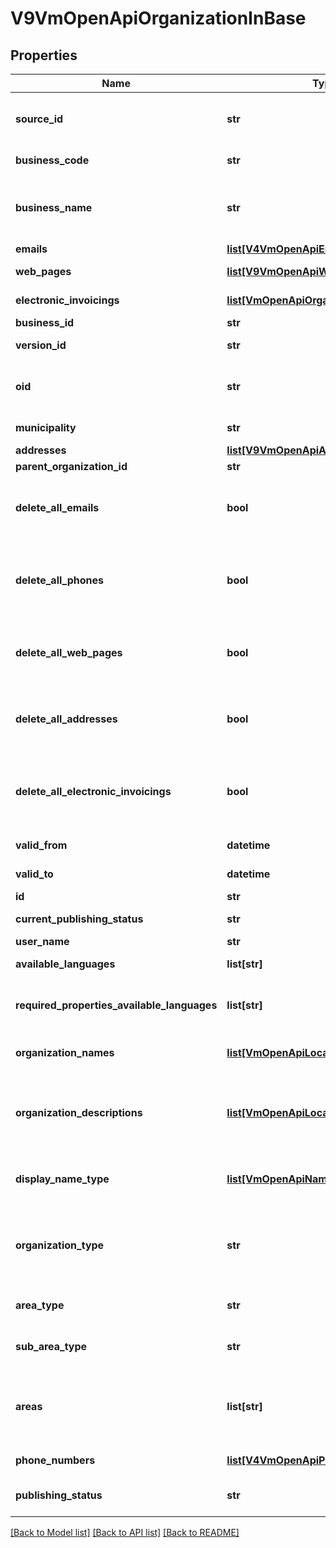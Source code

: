 # V9VmOpenApiOrganizationInBase

## Properties
Name | Type | Description | Notes
------------ | ------------- | ------------- | -------------
**source_id** | **str** | Organization external system identifier. User needs to be logged in to be able to get/set value. | [optional] 
**business_code** | **str** | Organization business code (Y-tunnus). | [optional] 
**business_name** | **str** | Organization business name (name used for business code). This property is not used in the API anymore. Do not use. | [optional] 
**emails** | [**list[V4VmOpenApiEmail]**](V4VmOpenApiEmail.md) | List of email addresses. | [optional] 
**web_pages** | [**list[V9VmOpenApiWebPage]**](V9VmOpenApiWebPage.md) | List of organizations web pages. | [optional] 
**electronic_invoicings** | [**list[VmOpenApiOrganizationEInvoicing]**](VmOpenApiOrganizationEInvoicing.md) | List of organizations electronic invoicing information. | [optional] 
**business_id** | **str** | Business code entity identifier. | [optional] 
**version_id** | **str** | The identifier for current version. | [optional] 
**oid** | **str** | Organization OID. - must match the regex @\&quot;^[A-Za-z0-9.-]*$\&quot; (Max.Length: 100). | [optional] 
**municipality** | **str** | Municipality code (like 491 or 091). | [optional] 
**addresses** | [**list[V9VmOpenApiAddressIn]**](V9VmOpenApiAddressIn.md) | List of addresses. | [optional] 
**parent_organization_id** | **str** | Parent organization identifier. | [optional] 
**delete_all_emails** | **bool** | Set to true to delete all existing emails (the EmailAddresses collection for this object should be empty collection when this option is used). | [optional] 
**delete_all_phones** | **bool** | Set to true to delete all existing phone numbers (the PhoneNumbers collection for this object should be empty collection when this option is used). | [optional] 
**delete_all_web_pages** | **bool** | Set to true to delete all existing web pages (the WebPages collection for this object should be empty collection when this option is used). | [optional] 
**delete_all_addresses** | **bool** | Set to true to delete all existing addresses (the Addresses collection for this object should be empty collection when this option is used). | [optional] 
**delete_all_electronic_invoicings** | **bool** | Set to true to delete all existing electronic invoicing addresses (the ElectronicInvoicings collection for this object should be empty collection when this option is used). | [optional] 
**valid_from** | **datetime** | Date when item should be published. | [optional] 
**valid_to** | **datetime** | Date when item should be archived. | [optional] 
**id** | **str** | Entity identifier. | [optional] 
**current_publishing_status** | **str** | Current version publishing status. | [optional] 
**user_name** | **str** | User name. | [optional] 
**available_languages** | **list[str]** | Gets or sets available languages | [optional] 
**required_properties_available_languages** | **list[str]** | Internal property to check the languages within required lists: OrganizationNames and OrganizationDescriptions | [optional] 
**organization_names** | [**list[VmOpenApiLocalizedListItem]**](VmOpenApiLocalizedListItem.md) | List of organization names. Possible type values are: Name, AlternativeName. | [optional] 
**organization_descriptions** | [**list[VmOpenApiLocalizedListItem]**](VmOpenApiLocalizedListItem.md) | Localized list of organization descriptions. Possible type values are: Description, Summary. (Max.Length: 2500 Description). (Max.Length: 150 Summary). | [optional] 
**display_name_type** | [**list[VmOpenApiNameTypeByLanguage]**](VmOpenApiNameTypeByLanguage.md) | List of Display name types (Name or AlternativeName) for each language version of OrganizationNames. | [optional] 
**organization_type** | **str** | Organization type (State, Municipality, RegionalOrganization, Organization, Company, SotePublic, SotePrivate, Region). | [optional] 
**area_type** | **str** | Area type (Nationwide, NationwideExceptAlandIslands, LimitedType). | [optional] 
**sub_area_type** | **str** | Sub area type (Municipality, Region, BusinessSubRegion, HospitalDistrict). | [optional] 
**areas** | **list[str]** | Area codes related to sub area type. For example if SubAreaType &#x3D; Municipality, Areas-list need to include municipality codes like 491 or 091. | [optional] 
**phone_numbers** | [**list[V4VmOpenApiPhone]**](V4VmOpenApiPhone.md) | List of organizations phone numbers. | [optional] 
**publishing_status** | **str** | Organization publishing status. Values: Draft, Published, Deleted or Modified. | 

[[Back to Model list]](../README.md#documentation-for-models) [[Back to API list]](../README.md#documentation-for-api-endpoints) [[Back to README]](../README.md)

